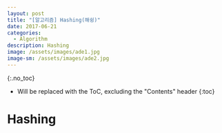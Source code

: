 ```yaml
---
layout: post
title: "[알고리즘] Hashing(해슁)"
date: 2017-06-21
categories:
  - Algorithm
description: Hashing
image: /assets/images/ade1.jpg
image-sm: /assets/images/ade2.jpg
---
```


{:.no_toc}

* Will be replaced with the ToC, excluding the "Contents" header
{:toc}  

# Hashing
